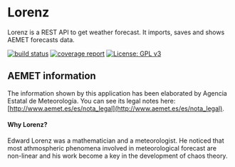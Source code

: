 # Lorenz

Lorenz is a REST API to get weather forecast. It imports, saves and shows AEMET forecasts data.


[![build status](https://gitlab.com/febouge/lorenz/badges/master/build.svg)](https://gitlab.com/febouge/lorenz/commits/master) [![coverage report](https://gitlab.com/febouge/lorenz/badges/master/coverage.svg)](https://gitlab.com/febouge/lorenz/commits/master) [![License: GPL v3](https://img.shields.io/badge/License-GPL%20v3-blue.svg)](http://www.gnu.org/licenses/gpl-3.0)

## AEMET information

The information shown by this application has been elaborated by Agencia Estatal de Meteorología. You can see its legal notes here: [http://www.aemet.es/es/nota_legal](http://www.aemet.es/es/nota_legal).

#### Why Lorenz?

Edward Lorenz was a mathematician and a meteorologist. He noticed that most athmospheric phenomena involved in meteorological forecast are non-linear and his work become a key in the development of chaos theory.
